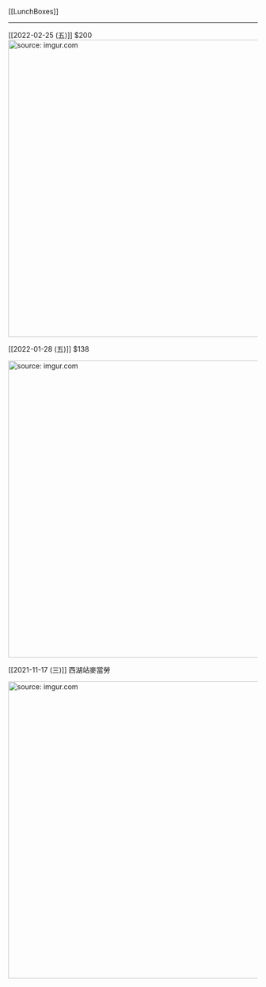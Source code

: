 [[LunchBoxes]]

---

[[2022-02-25 (五)]] $200
<a href="https://imgur.com/DhKAMSr"><img src="https://i.imgur.com/DhKAMSr.jpg" title="source: imgur.com" width="600px"/></a>

[[2022-01-28 (五)]] $138

<a href="https://imgur.com/UQUhmMr"><img src="https://i.imgur.com/UQUhmMr.jpg" title="source: imgur.com" width="600px"/></a>


[[2021-11-17 (三)]] 西湖站麥當勞

<a href="https://imgur.com/SxhXZH1"><img src="https://i.imgur.com/SxhXZH1.jpg" title="source: imgur.com" width="600px" /></a>

